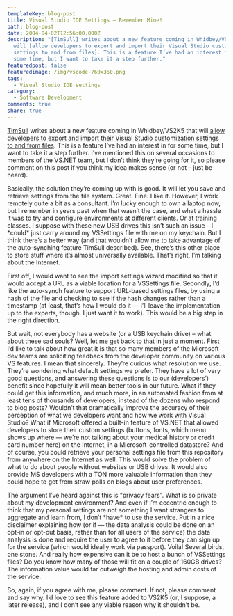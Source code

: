 ```yaml
---
templateKey: blog-post
title: Visual Studio IDE Settings – Remember Mine!
path: blog-post
date: 2004-04-02T12:56:00.000Z
description: "[TimSull] writes about a new feature coming in Whidbey/VS2K5 that
  will [allow developers to export and import their Visual Studio customization
  settings to and from files]. This is a feature I’ve had an interest in for
  some time, but I want to take it a step further."
featuredpost: false
featuredimage: /img/vscode-760x360.png
tags:
  - Visual Studio IDE settings
category:
  - Software Development
comments: true
share: true
---
```

<!--StartFragment-->

[TimSull](http://blogs.msdn.com/timsull) writes about a new feature coming in Whidbey/VS2K5 that will [allow developers to export and import their Visual Studio customization settings to and from files](http://blogs.msdn.com/timsull/archive/2004/04/01/105959.aspx). This is a feature I’ve had an interest in for some time, but I want to take it a step further. I’ve mentioned this on several occasions to members of the VS.NET team, but I don’t think they’re going for it, so please comment on this post if you think my idea makes sense (or not – just be heard).

Basically, the solution they’re coming up with is good. It will let you save and retrieve settings from the file system. Great. Fine. I like it. However, I work remotely quite a bit as a consultant. I’m lucky enough to own a laptop now, but I remember in years past when that wasn’t the case, and what a hassle it was to try and configure environments at different clients. Or at training classes. I suppose with these new USB drives this isn’t such an issue – I \*could\* just carry around my VSSettings file with me on my keychain. But I think there’s a better way (and that wouldn’t allow me to take advantage of the auto-synching feature TimSull described). See, there’s this other place to store stuff where it’s almost universally available. That’s right, I’m talking about the Internet.

First off, I would want to see the import settings wizard modified so that it would accept a URL as a viable location for a VSSettings file. Secondly, I’d like the auto-synch feature to support URL-based settings files, by using a hash of the file and checking to see if the hash changes rather than a timestamp (at least, that’s how I would do it — I’ll leave the implementation up to the experts, though. I just want it to work). This would be a big step in the right direction.

But wait, not everybody has a website (or a USB keychain drive) – what about these sad souls? Well, let me get back to that in just a moment. First I’d like to talk about how great it is that so many members of the Microsoft dev teams are soliciting feedback from the developer community on various VS features. I mean that sincerely. They’re curious what resolution we use. They’re wondering what default settings we prefer. They have a lot of very good questions, and answering these questions is to our (developers’) benefit since hopefully it will mean better tools in our future. What if they could get this information, and much more, in an automated fashion from at least tens of thousands of developers, instead of the dozens who respond to blog posts? Wouldn’t that dramatically improve the accuracy of their perception of what we developers want and how we work with Visual Studio? What if Microsoft offered a built-in feature of VS.NET that allowed developers to store their custom settings (buttons, fonts, which menu shows up where — we’re not talking about your medical history or credit card number here) on the Internet, in a Microsoft-controlled datastore? And of course, you could retrieve your personal settings file from this repository from anywhere on the Internet as well. This would solve the problem of what to do about people without websites or USB drives. It would also provide MS developers with a TON more valuable information than they could hope to get from straw polls on blogs about user preferences.

The argument I’ve heard against this is “privacy fears”. What is so private about my development environment? And even if I’m eccentric enough to think that my personal settings are not something I want strangers to aggregate and learn from, I don’t \*have\* to use the service. Put in a nice disclaimer explaining how (or if — the data analysis could be done on an opt-in or opt-out basis, rather than for all users of the service) the data analysis is done and require the user to agree to it before they can sign up for the service (which would ideally work via passport). Voila! Several birds, one stone. And really how expensive can it be to host a bunch of VSSettings files? Do you know how many of those will fit on a couple of 160GB drives? The information value would far outweigh the hosting and admin costs of the service.

So, again, if you agree with me, please comment. If not, please comment and say why. I’d love to see this feature added to VS2K5 (or, I suppose, a later release), and I don’t see any viable reason why it shouldn’t be.

<!--EndFragment-->